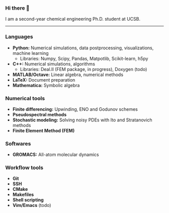 ### Hi there 👋

I am a second-year chemical engineering Ph.D. student at UCSB.

---

### Languages

- **Python:** Numerical simulations, data postprocessing, visualizations, machine learning
  - Libraries: Numpy, Scipy, Pandas, Matpotlib, Scikit-learn, h5py
- **C++:** Numerical simulations, algorithms
  - Libraries: Deal.II (FEM package, in progress), Doxygen (todo)
- **MATLAB/Octave:** Linear algebra, numerical methods
- **LaTeX:** Document preparation
- **Mathematica:** Symbolic algebra

### Numerical tools

- **Finite differencing:** Upwinding, ENO and Godunov schemes
- **Pseudospectral methods** 
- **Stochastic modeling:** Solving noisy PDEs with Ito and Stratanovich methods
- **Finite Element Method (FEM)**

### Softwares

- **GROMACS:** All-atom molecular dynamics

### Workflow tools

- **Git**
- **SSH**
- **CMake**
- **Makefiles**
- **Shell scripting**
- **Vim/Emacs** (todo)
